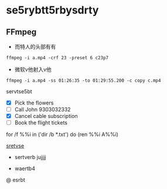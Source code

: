 # se5rybtt5rbysdrty

## FFmpeg  

* 而特人的头部有有
```
ffmpeg -i a.mp4 -crf 23 -preset 6 c23p7
```
* 微软v他射入v他
```
ffmpeg -i a.mp4 -ss 01:26:35 -to 01:29:55.200 -c copy c.mp4
```

servtse5bt
- [x] Pick the flowers
- [ ] Call John 9303032332
- [x] Cancel cable subscription
- [ ] Book the flight tickets 

for /f %%i in ('dir /b *.txt') do (ren %%i A%%i)

[sretvse](https://www.zhihu.com/question/28534197)
- sertverb
jujjjj
* waertb4

@ esrbt



   













